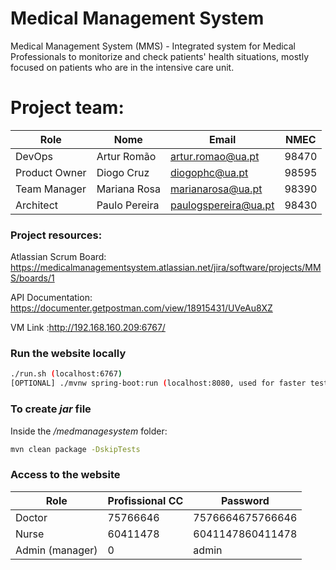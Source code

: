 # Medical Management System
Medical Management System (MMS) - Integrated system for Medical Professionals to monitorize and check patients' health situations, mostly focused on patients who are in the intensive care unit.



# Project team:

| Role          | Nome          | **Email**            | NMEC  |
| ------------- | ------------- | -------------------- | ----- |
| DevOps        | Artur Romão   | artur.romao@ua.pt    | 98470 |
| Product Owner | Diogo Cruz    | diogophc@ua.pt       | 98595 |
| Team Manager  | Mariana Rosa  | marianarosa@ua.pt    | 98390 |
| Architect     | Paulo Pereira | paulogspereira@ua.pt | 98430 |



### Project resources:

Atlassian Scrum Board: https://medicalmanagementsystem.atlassian.net/jira/software/projects/MMS/boards/1

API Documentation: https://documenter.getpostman.com/view/18915431/UVeAu8XZ

VM Link :http://192.168.160.209:6767/



### Run the website locally

```bash
./run.sh (localhost:6767)
[OPTIONAL] ./mvnw spring-boot:run (localhost:8080, used for faster testing purposes)
```



### To create *jar* file

Inside the */medmanagesystem* folder:

```bash
mvn clean package -DskipTests
```



### Access to the website

| Role            | Profissional CC  | Password         |
| ----------------|------------------|------------------|
| Doctor          | 75766646         | 7576664675766646 |
| Nurse           | 60411478         | 6041147860411478 |
| Admin (manager) | 0                | admin            |

